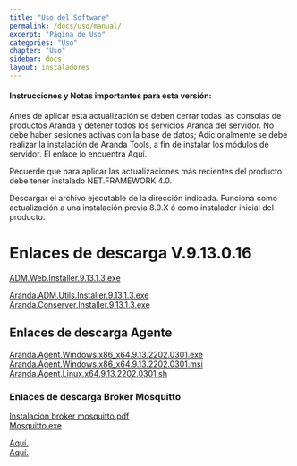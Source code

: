 ```yaml
---
title: "Uso del Software"
permalink: /docs/uso/manual/
excerpt: "Página de Uso"
categories: "Uso" 
chapter: "Uso" 
sidebar: docs
layout: instaladores
---
```




####  Instrucciones y Notas importantes para esta versión:

Antes de aplicar esta actualización se deben cerrar todas las consolas de productos Aranda y detener todos los servicios Aranda del servidor. No debe haber sesiones activas con la base de datos; Adicionalmente se debe realizar la instalación de Aranda Tools, a fin de instalar los módulos de servidor. El enlace lo encuentra Aquí. 

Recuerde que para aplicar las actualizaciones más recientes del producto debe tener instalado NET.FRAMEWORK 4.0. 

Descargar el archivo ejecutable de la dirección indicada. Funciona como actualización a una instalación previa 8.0.X ó como instalador inicial del producto.


#  Enlaces de descarga V.9.13.0.16

[ADM.Web.Installer.9.13.1.3.exe](https://arandasoft.com/)

[Aranda.ADM.Utils.Installer.9.13.1.3.exe](https://arandasoft.com/)
<br>
[Aranda.Conserver.Installer.9.13.1.3.exe](https://arandasoft.com/)

##  Enlaces de descarga Agente

[Aranda.Agent.Windows.x86_x64.9.13.2202.0301.exe](https://arandasoft.com/)
<br>
[Aranda.Agent.Windows.x86_x64.9.13.2202.0301.msi](https://arandasoft.com/)
<br>
[Aranda.Agent.Linux.x64.9.13.2202.0301.sh](https://arandasoft.com/)


###  Enlaces de descarga Broker Mosquitto 
[Instalacion broker mosquitto.pdf](https://arandasoft.com/)
<br>
[Mosquitto.exe](https://arandasoft.com/)

[Aquí.](https://download.arandasoft.com/wp-1/aranda_doc-8/CMDBW/Update_Pack_CMDB_Web_8.11.23.pdf)
<br>
[Aquí.](https://download.arandasoft.com/wp-1/aranda_doc-8/CMDBW/Update_Pack_CMDB_Web_8.11.22.pdf)
<br>

<br>

